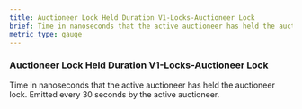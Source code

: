 ```yaml
---
title: Auctioneer Lock Held Duration V1-Locks-Auctioneer Lock
brief: Time in nanoseconds that the active auctioneer has held the auctioneer lock. Emitted every 30 seconds by the active auctioneer.
metric_type: gauge
---
```


### Auctioneer Lock Held Duration V1-Locks-Auctioneer Lock

Time in nanoseconds that the active auctioneer has held the auctioneer lock. Emitted every 30 seconds by the active auctioneer.